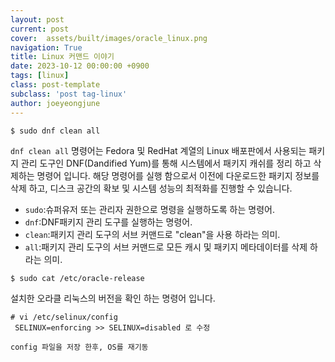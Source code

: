```yaml
---
layout: post
current: post
cover:  assets/built/images/oracle_linux.png
navigation: True
title: Linux 커맨드 이야기
date: 2023-10-12 00:00:00 +0900
tags: [linux]
class: post-template
subclass: 'post tag-linux'
author: joeyeongjune
---
```


```
$ sudo dnf clean all
```
`dnf clean all` 명령어는 Fedora 및 RedHat 계열의 Linux 배포판에서 사용되는 패키지 관리 도구인 DNF(Dandified Yum)를 통해 시스템에서 패키지 캐쉬를 정리 하고 삭제하는 명령어 입니다. 해당 명령어를 실행 함으로서 이전에 다운로드한 패키지 정보를 삭제 하고, 디스크 공간의 확보 및 시스템 성능의 최적화를 진행할 수 있습니다.

- `sudo`:슈퍼유저 또는 관리자 권한으로 명령을 실행하도록 하는 명령어.
- `dnf`:DNF패키지 관리 도구를 실행하는 명령어.
- `clean`:패키지 관리 도구의 서브 커맨드로 "clean"을 사용 하라는 의미.
- `all`:패키지 관리 도구의 서브 커맨드로 모든 캐시 및 패키지 메타데이터를 삭제 하라는 의미.

```
$ sudo cat /etc/oracle-release
```
설치한 오라클 리눅스의 버전을 확인 하는 명령어 입니다.

```
# vi /etc/selinux/config
 SELINUX=enforcing >> SELINUX=disabled 로 수정

config 파일을 저장 한후, OS를 재기동
```

